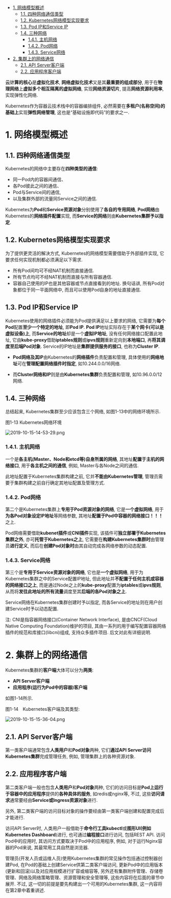 
<!-- @import "[TOC]" {cmd="toc" depthFrom=1 depthTo=6 orderedList=false} -->

<!-- code_chunk_output -->

- [1. 网络模型概述](#1-网络模型概述)
  - [1.1. 四种网络通信类型](#11-四种网络通信类型)
  - [1.2. Kubernetes网络模型实现要求](#12-kubernetes网络模型实现要求)
  - [1.3. Pod IP和Service IP](#13-pod-ip和service-ip)
  - [1.4. 三种网络](#14-三种网络)
    - [1.4.1. 主机网络](#141-主机网络)
    - [1.4.2. Pod网络](#142-pod网络)
    - [1.4.3. Service网络](#143-service网络)
- [2. 集群上的网络通信](#2-集群上的网络通信)
  - [2.1. API Server客户端](#21-api-server客户端)
  - [2.2. 应用程序客户端](#22-应用程序客户端)

<!-- /code_chunk_output -->

**云计算的核心**是**虚拟化技术**, **网络虚拟化技术**又是其**最重要的组成部分**, 用于在**物理网络**上**虚拟多个相互隔离的虚拟网络**, 实现**网络资源切片**, 提高**网络资源利用率**, 实现弹性化网络. 

Kubernetes作为容器云技术栈中的容器编排组件, 必然需要在**多租户(名称空间)的基础上**实现**弹性网络管理**, 这也是“基础设施即代码”的要求之一. 

# 1. 网络模型概述

## 1.1. 四种网络通信类型

Kubernetes的网络中主要存在**四种类型的通信**: 

* 同一Pod内的容器间通信、
* 各Pod彼此之间的通信、
* Pod与Service间的通信, 
* 以及集群外部的流量同Service之间的通信. 

Kubernetes为**Pod**和**Service资源对象**分别使用了**各自的专用网络**, **Pod网络**由Kubernetes的**网络插件配置**实现, 而**Service的网络**则由**Kubernetes集群予以指定**. 

## 1.2. Kubernetes网络模型实现要求

为了提供更灵活的解决方式, Kubernetes的网络模型需要借助于外部插件实现, 它要求任何实现机制都必须满足以下需求. 

* 所有Pod间均可不经NAT机制而直接通信. 
* 所有节点均可不经NAT机制而直接与所有容器通信. 
* 容器自己使用的IP也是其他容器或节点直接看到的地址. 换句话讲, 所有Pod对象都位于同一平面网络中, 而且可以使用Pod自身的地址直接通信. 

## 1.3. Pod IP和Service IP

Kubernetes使用的网络插件必须能为Pod提供满足以上要求的网络, 它需要为**每个Pod**配置**至少一个特定的地址**, 即**Pod IP**. **Pod IP**地址实际存在于**某个网卡(可以是虚拟设备)上**, 而**Service的地址**却是一个**虚拟IP地址**, 没有任何网络接口配置此地址, 它由**kube-proxy**借助**iptables规则**或**ipvs规则**重新定向到**本地端口**, 再**将其调度至后端Pod对象**. Service的IP地址是**集群提供服务的接口**, 也称为**Cluster IP**. 

* **Pod网络及其IP**由Kubernetes的**网络插件**负责配置和管理, 具体使用的**网络地址**可在**管理配置网络插件时指定**, 如10.244.0.0/16网络. 

* 而**Cluster网络和IP**则是由**Kubernetes集群**负责配置和管理, 如10.96.0.0/12网络. 

## 1.4. 三种网络

总结起来, Kubernetes集群至少应该包含三个网络, 如图1-13中的网络环境所示. 

图1-13 Kubernetes网络环境

![2019-10-15-14-53-29.png](./images/2019-10-15-14-53-29.png)

### 1.4.1. 主机网络

一个是**各主机(Master、Node和etcd等)自身所属的网络**, 其地址**配置于主机的网络接口**, 用于**各主机之间的通信**, 例如, Master与各Node之间的通信. 

此地址配置于Kubernetes集群构建之前, 它并**不能由Kubernetes管理**, 管理员需要于集群构建之前自行确定其地址配置及管理方式. 

### 1.4.2. Pod网络

第二个是Kubernetes集群上**专用于Pod资源对象的网络**, 它是**一个虚拟网络**, 用于**为各Pod对象设定IP地址**等网络参数, 其地址**配置于Pod中容器的网络接口！！！** 之上. 

Pod网络需要借助**kubenet插件**或**CNI插件**实现, 该插件可**独立部署于Kubernetes集群之外**, 亦可**托管于Kubernetes之上**, 它需要在**构建Kubernetes集群时**由管理员**进行定义**, 而后在**创建Pod对象时**由其自动完成各网络参数的动态配置. 

### 1.4.3. Service网络

第三个是**专用于Service资源对象的网络**, 它也是**一个虚拟网络**, 用于为Kubernetes集群之中的Service配置IP地址, 但此地址并**不配置于任何主机或容器的网络接口之上**, 而是通过Node之上的**kube-proxy**配置为**iptables**或**ipvs规则**, 从而将**发往此地址的所有流量**调度至其**后端的各Pod对象之上**. 

Service网络在Kubernetes集群创建时予以指定, 而各Service的地址则在用户创建Service时予以动态配置. 

注: CNI是指容器网络接口(Container Network Interface), 是由CNCF(Cloud Native Computing Foundation)维护的项目, 其由一系列的用于编写配置容器网络插件的规范和库接口(libcni)组成, 支持众多插件项目. 后文对此有详细说明. 

# 2. 集群上的网络通信

Kubernetes集群的**客户端**大体可以分为**两类**: 

* **API Server客户端**
* **应用程序(运行为Pod中的容器)客户端**

如图1-14所示. 

图1-14　Kubernetes客户端及其类型:

![2019-10-15-15-36-04.png](./images/2019-10-15-15-36-04.png)

## 2.1. API Server客户端

第一类客户端通常包含**人类用户**和**Pod对象**两种, 它们**通过API Server访问Kubernetes集群**完成管理任务, 例如, 管理集群上的各种资源对象. 

## 2.2. 应用程序客户端

第二类客户端一般也包含**人类用户**和**Pod对象**两种, 它们的访问目标是**Pod上运行于容器中的应用程序**提供的**各种具体的服务**, 如redis或nginx等, 不过, 这些**访问请求**通常要经由**Service或Ingress资源对象**进行. 

另外, 第二类客户端的访问目标对象的操作要经由第一类客户端创建和配置完成后才能进行. 

访问API Server时, 人类用户一般借助于**命令行工具kubectl**或**图形UI(例如Kubernetes Dashboard**)进行, 也可通过**编程接口**进行访问, 包括REST API. 访问Pod中的应用时, 其访问方式要取决于Pod中的应用程序, 例如, 对于运行Nginx容器的Pod来说, 其最常用工具自然是浏览器. 

管理员(开发人员或运维人员)使用Kubernetes集群的常见操作包括通过控制器创建Pod, 在Pod的基础上创建Service供第二类客户端访问, 更新Pod中的应用版本(更新和回滚)以及对应用规模进行扩容或缩容等, 另外还有集群附件管理、存储卷管理、网络及网络策略管理、资源管理和安全管理等, 这些内容将在后面的章节中展开. 不过, 这一切的前提是要先构建出一个可用的Kubernetes集群, 这一内容将在第2章中着重讲述. 
